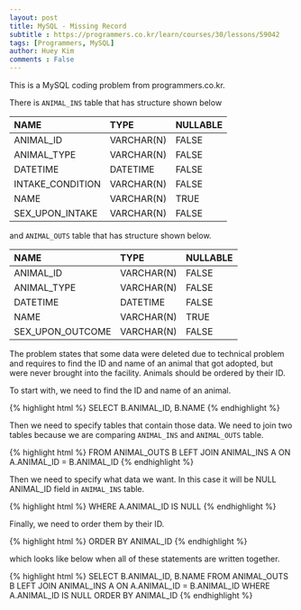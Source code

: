 ```yaml
---
layout: post
title: MySQL - Missing Record
subtitle : https://programmers.co.kr/learn/courses/30/lessons/59042
tags: [Programmers, MySQL]
author: Huey Kim
comments : False
---
```




This is a MySQL coding problem from programmers.co.kr.

There is `ANIMAL_INS` table that has structure shown below

| NAME  | TYPE | NULLABLE |
| :------- | :------ | :------ |
| ANIMAL_ID | VARCHAR(N) | FALSE |
| ANIMAL_TYPE | VARCHAR(N) | FALSE |
| DATETIME | DATETIME | FALSE |
| INTAKE_CONDITION | VARCHAR(N) | FALSE |
| NAME | VARCHAR(N) | TRUE |
| SEX_UPON_INTAKE | VARCHAR(N) | FALSE |

and `ANIMAL_OUTS` table that has structure shown below.

| NAME  | TYPE | NULLABLE |
| :------- | :------ | :------ |
| ANIMAL_ID | VARCHAR(N) | FALSE |
| ANIMAL_TYPE | VARCHAR(N) | FALSE |
| DATETIME | DATETIME | FALSE |
| NAME | VARCHAR(N) | TRUE |
| SEX_UPON_OUTCOME | VARCHAR(N) | FALSE |

The problem states that some data were deleted due to technical problem and requires to find the ID and name of an animal that got adopted, but were never brought into the facility. Animals should be ordered by their ID.

To start with, we need to find the ID and name of an animal.

{% highlight html %}
SELECT B.ANIMAL_ID, B.NAME
{% endhighlight %}

Then we need to specify tables that contain those data.
We need to join two tables because we are comparing `ANIMAL_INS` and `ANIMAL_OUTS` table.

{% highlight html %}
FROM ANIMAL_OUTS B LEFT JOIN ANIMAL_INS A ON A.ANIMAL_ID = B.ANIMAL_ID
{% endhighlight %}

Then we need to specify what data we want.
In this case it will be NULL ANIMAL_ID field in `ANIMAL_INS` table.

{% highlight html %}
WHERE A.ANIMAL_ID IS NULL
{% endhighlight %}

Finally, we need to order them by their ID.

{% highlight html %}
ORDER BY ANIMAL_ID
{% endhighlight %}

which looks like below when all of these statements are written together.

{% highlight html %}
SELECT 
    B.ANIMAL_ID, 
    B.NAME
FROM ANIMAL_OUTS B LEFT JOIN ANIMAL_INS A ON A.ANIMAL_ID = B.ANIMAL_ID
WHERE A.ANIMAL_ID IS NULL
ORDER BY ANIMAL_ID
{% endhighlight %}
